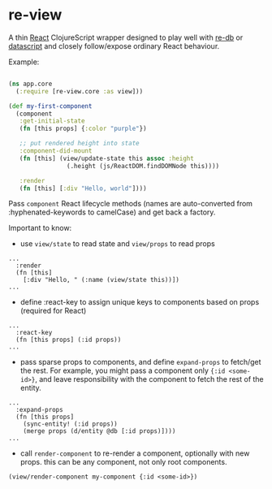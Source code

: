 # re-view

A thin [React](https://facebook.github.io/react/) ClojureScript wrapper designed to play well with [re-db](https://github.com/mhuebert/re-db) or [datascript](https://github.com/tonsky/datascript) and closely follow/expose ordinary React behaviour.

Example:

```clj

(ns app.core
  (:require [re-view.core :as view]))

(def my-first-component
  (component
   :get-initial-state
   (fn [this props] {:color "purple"})

   ;; put rendered height into state
   :component-did-mount
   (fn [this] (view/update-state this assoc :height
                (.height (js/ReactDOM.findDOMNode this))))

   :render
   (fn [this] [:div "Hello, world"])))

```


Pass `component` React lifecycle methods (names are auto-converted from :hyphenated-keywords to camelCase) and get back a factory.

Important to know:

* use `view/state` to read state and `view/props` to read props

```
...
  :render
  (fn [this]
    [:div "Hello, " (:name (view/state this))])
...
```

* define :react-key to assign unique keys to components based on props (required for React)

```
...
  :react-key
  (fn [this props] (:id props))
...
```

* pass sparse props to components, and define `expand-props` to fetch/get the rest. For example, you might pass a component only `{:id <some-id>}`, and leave responsibility with the component to fetch the rest of the entity.

 ```
 ...
   :expand-props
   (fn [this props]
     (sync-entity! (:id props))
     (merge props (d/entity @db [:id props)])))
 ...
 ```

* call `render-component` to re-render a component, optionally with new props. this can be any component, not only root components.

```
(view/render-component my-component {:id <some-id>})
```

